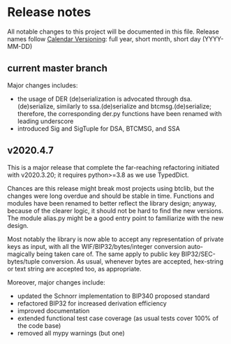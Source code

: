 # Release notes

All notable changes to this project will be documented in this file.
Release names follow [Calendar Versioning](https://calver.org/):
full year, short month, short day (YYYY-MM-DD)

## current master branch

Major changes includes:

- the usage of DER (de)serialization is advocated through
dsa.(de)serialize, similarly to ssa.(de)serialize
and btcmsg.(de)serialize; therefore, the corresponding
der.py functions have been renamed with leading underscore
- introduced Sig and SigTuple for DSA, BTCMSG, and SSA

## v2020.4.7

This is a major release that complete the far-reaching refactoring
initiated with v2020.3.20; it requires python>=3.8 as we use TypedDict.

Chances are this release might break most projects using btclib,
but the changes were long overdue and should be stable in time.
Functions and modules have been renamed to better reflect
the library design; anyway, because of the clearer logic,
it should not be hard to find the new versions.
The module alias.py might be a good entry point
to familiarize with the new design.

Most notably the library is now able to accept
any representation of private keys as input,
with all the WIF/BIP32/bytes/integer conversion
auto-magically being taken care of.
The same apply to public key BIP32/SEC-bytes/tuple conversion.
As usual, whenever bytes are accepted, hex-string or
text string are accepted too, as appropriate.

Moreover, major changes include:

- updated the Schnorr implementation to BIP340 proposed standard
- refactored BIP32 for increased derivation efficiency
- improved documentation
- extended functional test case coverage (as usual tests cover 100% of the code base)
- removed all mypy warnings (but one)

